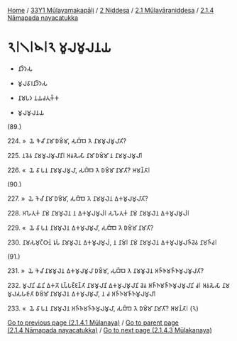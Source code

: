 
[Home](/) / [33Y1 Mūlayamakapāḷi](../../../../33Y1.md) / [2 Niddesa](../../../2.md) / [2.1 Mūlavāraniddesa](../../2.1.md) / [2.1.4 Nāmapada nayacatukka](../2.1.4.md)

# 𑁨𑁇𑁧𑁇𑁪𑁇𑁨 𑀫𑀽𑀮𑀫𑀽𑀮𑀦𑀬

* 𑀦𑀺𑀤𑁆𑀤𑁂𑀲

* 𑀫𑀽𑀮𑀯𑀸𑀭𑀦𑀺𑀤𑁆𑀤𑁂𑀲

* 𑀦𑀸𑀫𑀧𑀤 𑀦𑀬𑀘𑀢𑀼𑀓𑁆𑀓

* 𑀫𑀽𑀮𑀫𑀽𑀮𑀦𑀬

(89.)

224\. »  𑀬𑁂 𑀓𑁂𑀘𑀺 𑀦𑀸𑀫𑀸 𑀥𑀫𑁆𑀫𑀸, 𑀲𑀩𑁆𑀩𑁂 𑀢𑁂 𑀦𑀸𑀫𑀫𑀽𑀮𑀫𑀽𑀮𑀸𑀢𑀺?

225\. 𑀦𑀯𑁂𑀯 𑀦𑀸𑀫𑀫𑀽𑀮𑀫𑀽𑀮𑀸𑀦𑀺𑁇 𑀅𑀯𑀲𑁂𑀲𑀸 𑀦𑀸𑀫𑀸 𑀥𑀫𑁆𑀫𑀸 𑀦 𑀦𑀸𑀫𑀫𑀽𑀮𑀫𑀽𑀮𑀸𑁇

226\. «  𑀬𑁂 𑀯𑀸 𑀧𑀦 𑀦𑀸𑀫𑀫𑀽𑀮𑀫𑀽𑀮𑀸, 𑀲𑀩𑁆𑀩𑁂 𑀢𑁂 𑀥𑀫𑁆𑀫𑀸 𑀦𑀸𑀫𑀸𑀢𑀺? 𑀆𑀫𑀦𑁆𑀢𑀸𑁇

(90.)

227\. »  𑀬𑁂 𑀓𑁂𑀘𑀺 𑀦𑀸𑀫𑀸 𑀥𑀫𑁆𑀫𑀸, 𑀲𑀩𑁆𑀩𑁂 𑀢𑁂 𑀦𑀸𑀫𑀫𑀽𑀮𑁂𑀦 𑀏𑀓𑀫𑀽𑀮𑀫𑀽𑀮𑀸𑀢𑀺?

228\. 𑀅𑀳𑁂𑀢𑀼𑀓𑀁 𑀦𑀸𑀫𑀁 𑀦𑀸𑀫𑀫𑀽𑀮𑁂𑀦 𑀦 𑀏𑀓𑀫𑀽𑀮𑀫𑀽𑀮𑀁𑁇 𑀲𑀳𑁂𑀢𑀼𑀓𑀁 𑀦𑀸𑀫𑀁 𑀦𑀸𑀫𑀫𑀽𑀮𑁂𑀦 𑀏𑀓𑀫𑀽𑀮𑀫𑀽𑀮𑀁𑁇

229\. «  𑀬𑁂 𑀯𑀸 𑀧𑀦 𑀦𑀸𑀫𑀫𑀽𑀮𑁂𑀦 𑀏𑀓𑀫𑀽𑀮𑀫𑀽𑀮𑀸, 𑀲𑀩𑁆𑀩𑁂 𑀢𑁂 𑀥𑀫𑁆𑀫𑀸 𑀦𑀸𑀫𑀸𑀢𑀺?

230\. 𑀦𑀸𑀫𑀲𑀫𑀼𑀝𑁆𑀞𑀸𑀦𑀁 𑀭𑀽𑀧𑀁 𑀦𑀸𑀫𑀫𑀽𑀮𑁂𑀦 𑀏𑀓𑀫𑀽𑀮𑀫𑀽𑀮𑀁, 𑀦 𑀦𑀸𑀫𑀁𑁇 𑀦𑀸𑀫𑀁 𑀦𑀸𑀫𑀫𑀽𑀮𑁂𑀦 𑀏𑀓𑀫𑀽𑀮𑀫𑀽𑀮𑀜𑁆𑀘𑁂𑀯 𑀦𑀸𑀫𑀜𑁆𑀘𑁇

(91.)

231\. »  𑀬𑁂 𑀓𑁂𑀘𑀺 𑀦𑀸𑀫𑀫𑀽𑀮𑁂𑀦 𑀏𑀓𑀫𑀽𑀮𑀫𑀽𑀮𑀸 𑀥𑀫𑁆𑀫𑀸, 𑀲𑀩𑁆𑀩𑁂 𑀢𑁂 𑀦𑀸𑀫𑀫𑀽𑀮𑁂𑀦 𑀅𑀜𑁆𑀜𑀫𑀜𑁆𑀜𑀫𑀽𑀮𑀫𑀽𑀮𑀸𑀢𑀺?

232\. 𑀫𑀽𑀮𑀸𑀦𑀺 𑀬𑀸𑀦𑀺 𑀏𑀓𑀢𑁄 𑀉𑀧𑁆𑀧𑀚𑁆𑀚𑀦𑁆𑀢𑀺 𑀦𑀸𑀫𑀫𑀽𑀮𑀸𑀦𑀺 𑀏𑀓𑀫𑀽𑀮𑀫𑀽𑀮𑀸𑀦𑀺 𑀘𑁂𑀯 𑀅𑀜𑁆𑀜𑀫𑀜𑁆𑀜𑀫𑀽𑀮𑀫𑀽𑀮𑀸𑀦𑀺 𑀘𑁇 𑀅𑀯𑀲𑁂𑀲𑀸 𑀦𑀸𑀫𑀫𑀽𑀮𑀲𑀳𑀚𑀸𑀢𑀸 𑀥𑀫𑁆𑀫𑀸 𑀦𑀸𑀫𑀫𑀽𑀮𑁂𑀦 𑀏𑀓𑀫𑀽𑀮𑀫𑀽𑀮𑀸, 𑀦 𑀘 𑀅𑀜𑁆𑀜𑀫𑀜𑁆𑀜𑀫𑀽𑀮𑀫𑀽𑀮𑀸𑁇

233\. «  𑀬𑁂 𑀯𑀸 𑀧𑀦 𑀦𑀸𑀫𑀫𑀽𑀮𑁂𑀦 𑀅𑀜𑁆𑀜𑀫𑀜𑁆𑀜𑀫𑀽𑀮𑀫𑀽𑀮𑀸, 𑀲𑀩𑁆𑀩𑁂 𑀢𑁂 𑀥𑀫𑁆𑀫𑀸 𑀦𑀸𑀫𑀸𑀢𑀺? 𑀆𑀫𑀦𑁆𑀢𑀸𑁇 (𑁨)

[Go to previous page (2.1.4.1 Mūlanaya)](2.1.4.1.md) / [Go to parent page (2.1.4 Nāmapada nayacatukka)](../2.1.4.md) / [Go to next page (2.1.4.3 Mūlakanaya)](2.1.4.3.md)



